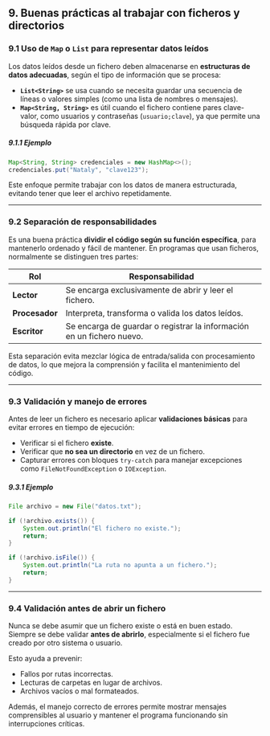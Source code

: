 ## 9. Buenas prácticas al trabajar con ficheros y directorios

### 9.1 Uso de `Map` o `List` para representar datos leídos

Los datos leídos desde un fichero deben almacenarse en **estructuras de datos adecuadas**, según el tipo de información que se procesa:

* **`List<String>`** se usa cuando se necesita guardar una secuencia de líneas o valores simples (como una lista de nombres o mensajes).
* **`Map<String, String>`** es útil cuando el fichero contiene pares clave-valor, como usuarios y contraseñas (`usuario;clave`), ya que permite una búsqueda rápida por clave.

##### 9.1.1 Ejemplo

```java
Map<String, String> credenciales = new HashMap<>();
credenciales.put("Nataly", "clave123");
```

Este enfoque permite trabajar con los datos de manera estructurada, evitando tener que leer el archivo repetidamente.

---
### 9.2 Separación de responsabilidades

Es una buena práctica **dividir el código según su función específica**, para mantenerlo ordenado y fácil de mantener. En programas que usan ficheros, normalmente se distinguen tres partes:

| Rol            | Responsabilidad                                                       |
| -------------- | --------------------------------------------------------------------- |
| **Lector**     | Se encarga exclusivamente de abrir y leer el fichero.                 |
| **Procesador** | Interpreta, transforma o valida los datos leídos.                     |
| **Escritor**   | Se encarga de guardar o registrar la información en un fichero nuevo. |

Esta separación evita mezclar lógica de entrada/salida con procesamiento de datos, lo que mejora la comprensión y facilita el mantenimiento del código.

---
### 9.3 Validación y manejo de errores

Antes de leer un fichero es necesario aplicar **validaciones básicas** para evitar errores en tiempo de ejecución:

* Verificar si el fichero **existe**.
* Verificar que **no sea un directorio** en vez de un fichero.
* Capturar errores con bloques `try-catch` para manejar excepciones como `FileNotFoundException` o `IOException`.

##### 9.3.1 Ejemplo

```java
File archivo = new File("datos.txt");

if (!archivo.exists()) {
    System.out.println("El fichero no existe.");
    return;
}

if (!archivo.isFile()) {
    System.out.println("La ruta no apunta a un fichero.");
    return;
}
```

---
### 9.4 Validación antes de abrir un fichero

Nunca se debe asumir que un fichero existe o está en buen estado. Siempre se debe validar **antes de abrirlo**, especialmente si el fichero fue creado por otro sistema o usuario.

Esto ayuda a prevenir:

* Fallos por rutas incorrectas.
* Lecturas de carpetas en lugar de archivos.
* Archivos vacíos o mal formateados.

Además, el manejo correcto de errores permite mostrar mensajes comprensibles al usuario y mantener el programa funcionando sin interrupciones críticas.


